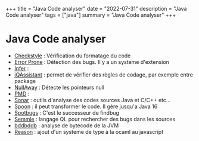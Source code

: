+++
title = "Java Code analyser"
date = "2022-07-31"
description = "Java Code analyser"
tags = ["java"]
summary = "Java Code analyser"
+++
# Java Code analyser

* [Checkstyle](https://checkstyle.org/) : Vérification du formatage du code
* [Error Prone](https://github.com/google/error-prone) : Détection des bugs. Il y a un systeme d'extension
* [Infer](https://fbinfer.com/) : 
* [jQAssistant](https://101.jqassistant.org/startpage/) : permet de vérifier des règles de codage, par exemple entre package
* [NullAway](https://github.com/uber/NullAway) : Détecte les pointeurs null
* [PMD](https://pmd.github.io/latest/index.html) : 
* [Sonar](https://www.sonarsource.com/knowledge/languages/) : outils d'analyse des codes sources Java et C/C++ etc...
* [Spoon](https://spoon.gforge.inria.fr/index.html) : il peut transformer le code. Il gère jusqu'a Java 16
* [Spotbugs](https://github.com/spotbugs/spotbugs) : C'est le successeur de findbug
* [Semmle](https://en.wikipedia.org/wiki/Semmle) : langage QL pour rechercher des bugs dans les sources
* [bddbddb](http://bddbddb.sourceforge.net/) : analyse de bytecode de la JVM
* [Reason](https://github.com/reasonml/reason) : ajout d'un systeme de type à la ocaml au javascript